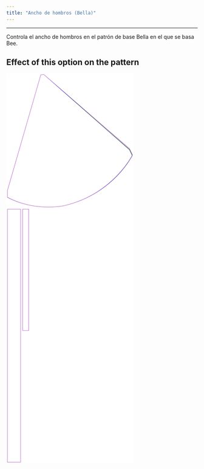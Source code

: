 ```yaml
---
title: "Ancho de hombros (Bella)"
---
```


***

Controla el ancho de hombros en el patrón de base Bella en el que se basa Bee.

## Effect of this option on the pattern

![This image shows the effect of this option by superimposing several variants that have a different value for this option](bee_shouldertoshoulderease_sample.svg "Effect of this option on the pattern")
